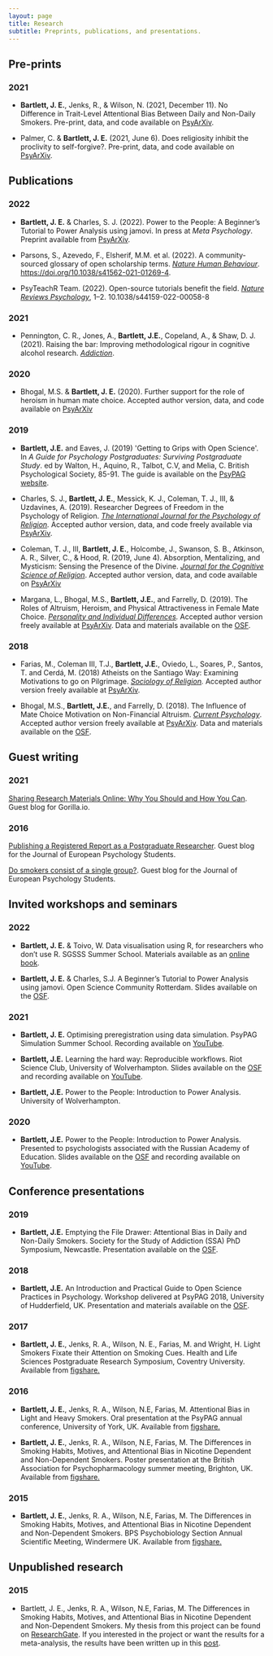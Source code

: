 ```yaml
---
layout: page
title: Research
subtitle: Preprints, publications, and presentations.
---
```


## Pre-prints

### 2021

- **Bartlett, J. E.**, Jenks, R., & Wilson, N. (2021, December 11). No Difference in Trait-Level Attentional Bias Between Daily and Non-Daily Smokers. Pre-print, data, and code available on [PsyArXiv](https://psyarxiv.com/cn64d).

- Palmer, C. & **Bartlett, J. E.** (2021, June 6). Does religiosity inhibit the proclivity to self-forgive?. Pre-print, data, and code available on [PsyArXiv](https://psyarxiv.com/eca5j).

## Publications

### 2022

- **Bartlett, J. E.** & Charles, S. J. (2022). Power to the People: A Beginner’s Tutorial to Power Analysis using jamovi. In press at *Meta Psychology*. Preprint available from [PsyArXiv](https://psyarxiv.com/bh8m9/).

- Parsons, S., Azevedo, F., Elsherif, M.M. et al. (2022). A community-sourced glossary of open scholarship terms. *[Nature Human Behaviour](https://www.nature.com/articles/s41562-021-01269-4)*. https://doi.org/10.1038/s41562-021-01269-4.

- PsyTeachR Team. (2022). Open-source tutorials benefit the field. *[Nature Reviews Psychology](https://doi.org/10.1038/s44159-022-00058-8)*, 1–2. 10.1038/s44159-022-00058-8

### 2021

- Pennington, C. R., Jones, A., **Bartlett, J.E.**, Copeland, A., & Shaw, D. J. (2021). Raising the bar: Improving methodological rigour in cognitive alcohol research. *[Addiction](https://onlinelibrary.wiley.com/doi/10.1111/add.15563)*.

### 2020

- Bhogal, M.S. & **Bartlett, J. E.** (2020). Further support for the role of heroism in human mate choice. Accepted author version, data, and code available on [PsyArXiv](https://doi.org/10.31234/osf.io/2npfm)

### 2019

- **Bartlett, J.E.** and Eaves, J. (2019) 'Getting to Grips with Open Science'. In *A Guide for Psychology Postgraduates: Surviving Postgraduate Study*. ed by Walton, H., Aquino, R., Talbot, C.V, and Melia, C. British Psychological Society, 85-91. The guide is available on the [PsyPAG website](http://www.psypag.co.uk/psypag-guide/).  

- Charles, S. J., **Bartlett, J. E.**, Messick, K. J., Coleman, T. J., III, & Uzdavines, A. (2019). Researcher Degrees of Freedom in the Psychology of Religion. *[The International Journal for the Psychology of Religion](https://www.tandfonline.com/doi/abs/10.1080/10508619.2019.1660573?journalCode=hjpr20).* Accepted author version, data, and code freely available via [PsyArXiv](https://doi.org/10.31234/osf.io/tx5gd).

- Coleman, T. J., III, **Bartlett, J. E.**, Holcombe, J., Swanson, S. B., Atkinson, A. R., Silver, C., & Hood, R. (2019, June 4). Absorption, Mentalizing, and Mysticism: Sensing the Presence of the Divine. *[Journal for the Cognitive Science of Religion](https://journals.equinoxpub.com/JCSR/article/view/37551?fbclid=IwAR3iO0_dnZ-yV17R_0l3DHRoZBRoVOw3oIBcJtH0C71Ux17RvFahVee6Qoo)*. Accepted author version, data, and code available on [PsyArXiv](https://doi.org/10.31234/osf.io/k5fp8)

- Margana, L., Bhogal, M.S., **Bartlett, J.E.**, and Farrelly, D. (2019). The Roles of Altruism, Heroism, and Physical Attractiveness in Female Mate Choice. *[Personality and Individual Differences](https://www.sciencedirect.com/science/article/pii/S0191886918304586?via%3Dihub).* Accepted author version freely available at [PsyArXiv](https://psyarxiv.com/kgpvy/). Data and materials available on the [OSF](https://osf.io/a76p8/).

### 2018

- Farias, M., Coleman III, T.J., **Bartlett, J.E.**, Oviedo, L., Soares, P., Santos, T. and Cerdá, M. (2018) Atheists on the Santiago Way: Examining Motivations to go on Pilgrimage. *[Sociology of Religion](https://academic.oup.com/socrel/advance-article-abstract/doi/10.1093/socrel/sry019/5036084).* Accepted author version freely available at [PsyArXiv](https://psyarxiv.com/a7gxn/).

- Bhogal, M.S., **Bartlett, J.E.**, and Farrelly, D. (2018). The Influence of Mate Choice Motivation on Non-Financial Altruism. *[Current Psychology](https://link.springer.com/article/10.1007/s12144-018-0070-x)*. Accepted author version freely available at [PsyArXiv](https://psyarxiv.com/gc8en/). Data and materials available on the [OSF](https://osf.io/cfzyb/).

## Guest writing

### 2021

[Sharing Research Materials Online: Why You Should and How You Can](https://gorilla.sc/sharing-research-materials-online-why-you-should-and-how-you-can/). Guest blog for Gorilla.io.

### 2016

[Publishing a Registered Report as a Postgraduate Researcher](https://blog.efpsa.org/2016/09/09/publishing-a-registered-report-as-a-postgraduate-researcher/). Guest blog for the Journal of European Psychology Students.

[Do smokers consist of a single group?](https://blog.efpsa.org/2016/09/02/do-smokers-consist-of-a-single-group/). Guest blog for the Journal of European Psychology Students.

## Invited workshops and seminars

### 2022

- **Bartlett, J. E.** & Toivo, W. Data visualisation using R, for researchers who don’t use R. SGSSS Summer School. Materials available as an [online book](https://wtoivo.github.io/SGSSS-data-viz-workshop/).

- **Bartlett, J. E.** & Charles, S.J. A Beginner’s Tutorial to Power Analysis using jamovi. Open Science Community Rotterdam. Slides available on the [OSF](https://osf.io/zrcuh/).

### 2021

- **Bartlett, J. E.** Optimising preregistration using data simulation. PsyPAG Simulation Summer School. Recording available on [YouTube](https://youtu.be/VdhtdsKtac0).

- **Bartlett, J.E.** Learning the hard way: Reproducible workflows. Riot Science Club, University of Wolverhampton. Slides available on the [OSF](https://osf.io/zk4dj/) and recording available on [YouTube](https://youtu.be/P5F_aVz3J70).

- **Bartlett, J.E.** Power to the People: Introduction to Power Analysis. University of Wolverhampton.

### 2020

- **Bartlett, J.E.** Power to the People: Introduction to Power Analysis. Presented to psychologists associated with the Russian Academy of Education. Slides available on the [OSF](https://osf.io/68mcq/) and recording available on [YouTube](https://youtu.be/uj9Ces3jbmc).

## Conference presentations

### 2019

- **Bartlett, J.E.** Emptying the File Drawer: Attentional Bias in Daily and Non-Daily Smokers. Society for the Study of Addiction (SSA) PhD Symposium, Newcastle. Presentation available on the [OSF](https://osf.io/43wrn/).

### 2018

- **Bartlett, J.E.** An Introduction and Practical Guide to Open Science Practices in Psychology. Workshop delivered at PsyPAG 2018, University of Hudderfield, UK. Presentation and materials available on the [OSF](https://osf.io/w82ms/).

### 2017
- **Bartlett, J. E.**, Jenks, R. A., Wilson, N. E., Farias, M. and Wright, H. Light Smokers Fixate their Attention on Smoking Cues. Health and Life Sciences Postgraduate Research Symposium, Coventry University. Available from [figshare.](https://figshare.com/articles/Bartlett-J-HLS_conference_pdf/4929659)

### 2016
- **Bartlett, J. E.**, Jenks, R. A., Wilson, N.E, Farias, M. Attentional Bias in Light and Heavy Smokers. Oral presentation at the PsyPAG annual conference, University of York, UK. Available from [figshare.](https://figshare.com/articles/PsyPag_2016_presentation_Attentional_bias_in_light_and_heavy_smokers/3501641)

- **Bartlett, J. E.**, Jenks, R. A., Wilson, N.E, Farias, M. The Differences in Smoking Habits, Motives, and Attentional Bias in Nicotine Dependent and Non-Dependent Smokers. Poster presentation at the British Association for Psychopharmacology summer meeting, Brighton, UK. Available from [figshare.](https://figshare.com/articles/The_difference_in_smoking_habits_motives_and_attentional_bias_in_nicotine_dependent_and_non-dependent_smokers/3420847)

### 2015
- **Bartlett, J. E.**, Jenks, R. A., Wilson, N.E, Farias, M. The Differences in Smoking Habits, Motives, and Attentional Bias in Nicotine Dependent and Non-Dependent Smokers. BPS Psychobiology Section Annual Scientific Meeting, Windermere UK. Available from [figshare.](https://figshare.com/articles/Attentional_Bias_in_Nicotine_Dependent_and_Non_Dependent_Smokers/3188959)

## Unpublished research

### 2015
- Bartlett, J. E., Jenks, R. A., Wilson, N.E, Farias, M. The Differences in Smoking Habits, Motives, and Attentional Bias in Nicotine Dependent and Non-Dependent Smokers. My thesis from this project can be found on [ResearchGate](https://www.researchgate.net/publication/296623691_The_Difference_in_Smoking_Motives_Habits_and_Attentional_Bias_in_Nicotine_Dependent_and_Non-Dependent_Smokers). If you interested in the project or want the results for a meta-analysis, the results have been written up in this [post](https://bartlettje.github.io/2017-07-07-Attentional-bias-in-smokers-file-drawer/).
